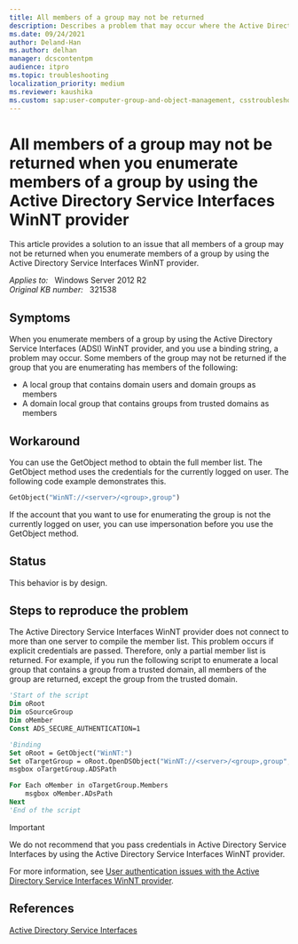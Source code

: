 ```yaml
---
title: All members of a group may not be returned
description: Describes a problem that may occur where the Active Directory Service Interfaces WinNT provider does not return all members of a group. This problem occurs when you try to enumerate a local group or a domain local group.
ms.date: 09/24/2021
author: Deland-Han
ms.author: delhan
manager: dcscontentpm
audience: itpro
ms.topic: troubleshooting
localization_priority: medium
ms.reviewer: kaushika
ms.custom: sap:user-computer-group-and-object-management, csstroubleshoot
---
```

# All members of a group may not be returned when you enumerate members of a group by using the Active Directory Service Interfaces WinNT provider

This article provides a solution to an issue that all members of a group may not be returned when you enumerate members of a group by using the Active Directory Service Interfaces WinNT provider.

_Applies to:_ &nbsp; Windows Server 2012 R2  
_Original KB number:_ &nbsp; 321538

## Symptoms

When you enumerate members of a group by using the Active Directory Service Interfaces (ADSI) WinNT provider, and you use a binding string, a problem may occur. Some members of the group may not be returned if the group that you are enumerating has members of the following:

- A local group that contains domain users and domain groups as members
- A domain local group that contains groups from trusted domains as members

## Workaround

You can use the GetObject method to obtain the full member list. The GetObject method uses the credentials for the currently logged on user. The following code example demonstrates this.

```vb
GetObject("WinNT://<server>/<group>,group")
```

If the account that you want to use for enumerating the group is not the currently logged on user, you can use impersonation before you use the GetObject method.

## Status

This behavior is by design.

## Steps to reproduce the problem

The Active Directory Service Interfaces WinNT provider does not connect to more than one server to compile the member list. This problem occurs if explicit credentials are passed. Therefore, only a partial member list is returned. For example, if you run the following script to enumerate a local group that contains a group from a trusted domain, all members of the group are returned, except the group from the trusted domain.

```vb
'Start of the script
Dim oRoot
Dim oSourceGroup
Dim oMember
Const ADS_SECURE_AUTHENTICATION=1

'Binding
Set oRoot = GetObject("WinNT:")
Set oTargetGroup = oRoot.OpenDSObject("WinNT://<server>/<group>,group", "<domain>\<user>", "<password>",ADS_SECURE_AUTHENTICATION)'All of the following are placeholders: <server> <group> <domain> <user> <password>
msgbox oTargetGroup.ADSPath

For Each oMember in oTargetGroup.Members
    msgbox oMember.ADsPath
Next
'End of the script
```

> [!IMPORTANT]
> We do not recommend that you pass credentials in Active Directory Service Interfaces by using the Active Directory Service Interfaces WinNT provider.

For more information, see [User authentication issues with the Active Directory Service Interfaces WinNT provider](../../windows-client/admin-development/adsi-winnt-provider-user-authentication-issues.md).

## References
 
[Active Directory Service Interfaces](/windows/win32/adsi/active-directory-service-interfaces-adsi)
